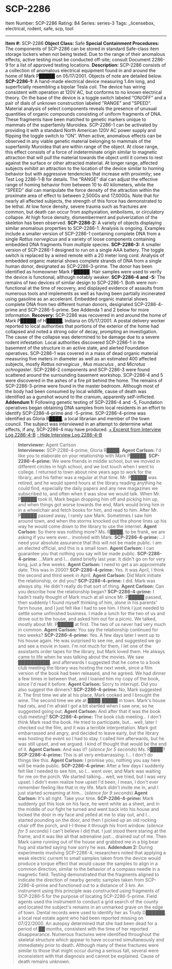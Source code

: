 # SCP-2286
Item Number: SCP-2286
Rating: 84
Series: series-3
Tags: _licensebox, electrical, rodent, safe, scp, tool

---

**Item #:** SCP-2286
**Object Class:** Safe
**Special Containment Procedures:** The components of SCP-2286 can be stored in standard Safe-class item storage lockers when not being tested. Due to the range of their anomalous effects, active testing must be conducted off-site; consult Document 2286-9 for a list of approved testing locations.
**Description:** SCP-2286 consists of a collection of anomalous electrical equipment found in and around the home of Mark P█████ on 05/17/2001. Objects of note are detailed below.
**SCP-2286-1:** A hand-made electrical device measuring 1.4m long, and superficially resembling a bipolar Tesla coil. The device has wiring consistent with operation at 120V AC, but conforms to no known electrical theory. On the base of the device is a toggle switch labeled "ON/OFF" and a pair of dials of unknown construction labeled "RANGE" and "SPEED". Material analysis of select components reveals the presence of unusual quantities of organic compounds consisting of uniform fragments of DNA. These fragments have been matched to genetic markers unique to mammals of the superfamily Muroidea.
SCP-2286-1 can be activated by providing it with a standard North American 120V AC power supply and flipping the toggle switch to “ON”. When active, anomalous effects can be observed in any viable genetic material belonging to mammals of the superfamily Muroidea that are within range of the object. At close range, this effect consists of a force of indeterminate origin similar to magnetic attraction that will pull the material towards the object until it comes to rest against the surface or other attracted material. At longer range, affected subjects exhibit an attraction to the location of the device similar to homing behavior but with aggressive tendencies that increase with proximity; see Test Log 2286-1-B for details. The “RANGE” dial can adjust the effective range of homing behavior from between 10 to 40 kilometers, while the “SPEED” dial can manipulate the force density of the attraction within the proximate area of effect to between 2,500Gs and 17,000Gs. Note that for nearly all affected subjects, the strength of this force has demonstrated to be lethal. At low force density, severe trauma such as fractures are common, but death can occur from asphyxiation, embolisms, or circulatory collapse. At high force density, dismemberment and pulverization of the skeleton has been observed.
**SCP-2286-2:** A variety of objects displaying similar anomalous properties to SCP-2286-1. Analysis is ongoing. Examples include a smaller version of SCP-2286-1 containing complete DNA from a single _Rattus norvegicus_ and a variety of loose components containing embedded DNA fragments from multiple species.
**SCP-2286-3:** A smaller version of SCP-2286-1 designed to run on a single AAA battery. The toggle switch is replaced by a wired remote with a 20 meter long cord. Analysis of embedded organic material shows complete strands of DNA from a single human donor, designated as SCP-2286-3-prime. The donor has been identified as homeowner Mark P█████. Hair samples were used to verify the device is functional, although notably weaker.
**SCP-2286-4 and -5:** The remains of two devices of similar design to SCP-2286-1. Both were non-functional at the time of recovery, and displayed evidence of assaults from numerous tools and implements as well as having been partially incinerated using gasoline as an accelerant. Embedded organic material shows complete DNA from two different human donors, designated SCP-2286-4-prime and SCP-2286-5-prime. See Addenda 1 and 2 below for more information.
**Recovery:** SCP-2286 was recovered in and around the home of Mark P█████ of H█████, Indiana on 05/17/2001. A postal delivery worker reported to local authorities that portions of the exterior of the home had collapsed and noted a strong odor of decay, prompting an investigation. The cause of the collapse was determined to be damage due to a severe rodent infestation. Local authorities discovered SCP-2286-1 in the basement of the structure in an active state, and alerted Foundation operatives. SCP-2286-1 was covered in a mass of dead organic material measuring five meters in diameter as well as an estimated 400 affected subjects, mostly _Rattus norvegicus_ , _Mus musculus_ , and _Microtus ochrogaster_. SCP-2286-2 components and SCP-2286-3 were found scattered around the surrounding basement workshop. SCP-2286-4 and 5 were discovered in the ashes of a fire pit behind the home. The remains of SCP-2286-3-prime were found in the master bedroom. Although most of the body had been consumed by local wildlife, cause of death was identified as a gunshot wound to the cranium, apparently self-inflicted.
**Addendum 1:** Following genetic testing of SCP-2286-4 and -5, Foundation operatives began obtaining DNA samples from local residents in an effort to identify SCP-2286-4-prime and -5-prime. SCP-2286-4-prime was identified as Gloria R████, a local librarian and member of the town council. The subject was interviewed in an attempt to determine what effects, if any, SCP-2286-4 may have produced.
[\+ Excerpt from Interview Log 2286-4-B](javascript:;)
[\- Hide Interview Log 2286-4-B](javascript:;)
> **Interviewer:** Agent Carlson  
>  **Interviewee:** SCP-2286-4-prime, Gloria R████.
> **Agent Carlson:** I'd like you to elaborate on your relationship with Mark P█████.
> **SCP-2286-4-prime:** We were friends in middle school, but we moved in different circles in high school, and we lost touch when I went to college. I returned to town about nine years ago to work for the library, and his father was a regular at that time. Mr. P█████ was retired, and he would spend hours at the library reading anything he could find, especially the daily papers and any new magazines we subscribed to, and often when it was slow we would talk. When Mr. P█████ took ill, Mark began dropping him off and picking him up, and when things got worse towards the end, Mark would bring him in in a wheelchair and fetch books for him, and read to him. After Mr. P█████ passed away, I rarely saw Mark. Sometimes I saw him around town, and when the storms knocked out the phone lines up his way he would come down to the library to use the internet.
> **Agent Carlson:** So there was nothing more? Ms. R████, to be frank, we are asking if you were ever… involved with Mark.
> **SCP-2286-4-prime:** …I need your absolute assurance that this will not be made public. I am an elected official, and this is a small town.
> **Agent Carlson:** I can guarantee you that nothing you say will be made public.
> **SCP-2286-4-prime:** …Mark and I… dated briefly last year. It didn't go on for very long, just a few weeks.
> **Agent Carlson:** I need to get a an approximate date. This was in 2000?
> **SCP-2286-4-prime:** Yes. It was April, I think the second and third week in April.
> **Agent Carlson:** Did Mark initiate the relationship, or did you?
> **SCP-2286-4-prime:** I did. Mark was always shy. He didn't really do that sort of thing.
> **Agent Carlson:** Can you describe how the relationship began?
> **SCP-2286-4-prime:** I hadn't really thought of Mark much at all since Mr. P█████ passed, then suddenly I found myself thinking of him, alone in his parents' farm house, and I just felt like I had to see him. I think I just needed to settle some unfinished business. I made a lunch for the two of us and drove out to the house, and asked him out for a picnic. We talked, mostly about Mr. P█████ at first. The two of us never had very much in common.
> **Agent Carlson:** You say the relationship continued for two weeks?
> **SCP-2286-4-prime:** Yes. A few days later I went up to his house again. He was surprised to see me, and suggested we go and see a movie in town. I'm not much for them, I let one of the assistants order tapes for the library, but Mark loved them. He always came to life when he was talking about the movies. We saw ██████████, and afterwards I suggested that he come to a book club meeting the library was hosting the next week, since a film version of the book had been released, and he agreed. We had dinner a few times in between that, and I loaned him my copy of the book, since I'd read it before.
> **Agent Carlson:** Sorry to interrupt. Did you also suggest the dinners?
> **SCP-2286-4-prime:** No, Mark suggested it. The first time we ate at his place, Mark cooked and I brought the wine. The second time we ate at ████ █████ in town. Mark's house had rats, and I'm afraid I got a bit startled when I saw one, so he suggested going out.
> **Agent Carlson:** And after that it was the book club meeting?
> **SCP-2286-4-prime:** The book club meeting… I don't think Mark read the book. He tried to participate, but… well, later I checked out the film, and it was a terrible interpretation. Mark got embarrassed and angry, and decided to leave early, but the library was hosting the event so I had to stay. I called him afterwards, but he was still upset, and we argued. I kind of thought that would be the end of it.
> **Agent Carlson:** And was it? (_silence for 5 seconds_) Ms. R████?
> **SCP-2286-4-prime:** This is all very embarrassing. I… I don't do things like this.
> **Agent Carlson:** I promise you, nothing you say here will be made public.
> **SCP-2286-4-prime:** After a few days I suddenly felt like I needed to see him, so I… went over, and Mark was waiting for me on the porch. We started talking… well, we tried, but I was very upset. I didn't even realize how upset I'd been, I mean, I don't ever remember feeling like that in my life. Mark didn't invite me in, and I just started screaming at him… (_silence for 9 seconds_)
> **Agent Carlson:** It's all right. Take your time.
> **SCP-2286-4-prime:** Mark suddenly got this look on his face, he went white as a sheet, and in the middle of our fight he turned and went back into his house and locked the door in my face and yelled at me to stay out, and I… started pounding on the door, and then I picked up an old rocking chair off the porch, and I-I threw it through his front window. (_silence for 5 seconds_) I can't believe I did that. I just stood there staring at the frame, and it was like all that adrenaline just… drained out of me. Then Mark came running out of the house and grabbed me in a big bear hug and started saying how sorry he was.
**Addendum 2:** During experiments involving SCP-2286-4, researchers noted that applying a weak electric current to small samples taken from the device would produce a torque effect that would cause the samples to align in a common direction, similar to the behavior of a compass needle in a magnetic field. Testing demonstrated that the fragments aligned to indicate the direction of nearby genetic samples taken from SCP-2286-4-prime and functioned out to a distance of 3 km. An instrument using this principle was constructed using fragments of SCP-2286-5 for the purpose of locating SCP-2286-5-prime. Field agents used the instrument to conduct a grid search of the county and located the subject's remains in an unmarked grave on the edge of town. Dental records were used to identify her as Trudy D██████, a local real estate agent who had been reported missing on 07/22/2000. An autopsy determined that she had been dead for a period of ██ months, consistent with the time of her reported disappearance. Numerous fractures were identified throughout the skeletal structure which appear to have occurred simultaneously and immediately prior to death. Although many of these fractures were similar to those that might occur during a serious fall, several were inconsistent with that diagnosis and cannot be explained. Cause of death remains unknown.